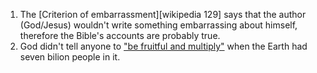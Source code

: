 1. The [Criterion of embarrassment][wikipedia 129] says that the author (God/Jesus) wouldn't write something embarrassing about himself, therefore the Bible's accounts are probably true.
1. God didn't tell anyone to ["be fruitful and multiply"](https://en.wikipedia.org/wiki/Cultural_mandate) when the Earth had seven bilion people in it.
